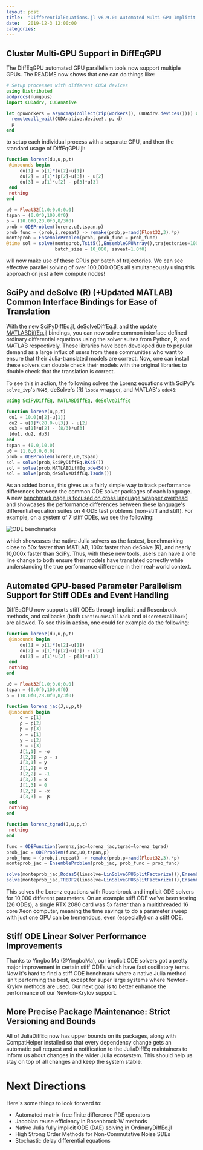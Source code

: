 ```yaml
---
layout: post
title:  "DifferentialEquations.jl v6.9.0: Automated Multi-GPU Implicit ODE Solving, SciPy/R Bindings"
date:   2019-12-3 12:00:00
categories:
---
```


## Cluster Multi-GPU Support in DiffEqGPU

The DiffEqGPU automated GPU parallelism tools now support multiple GPUs. The
README now shows that one can do things like:

```julia
# Setup processes with different CUDA devices
using Distributed
addprocs(numgpus)
import CUDAdrv, CUDAnative

let gpuworkers = asyncmap(collect(zip(workers(), CUDAdrv.devices()))) do (p, d)
  remotecall_wait(CUDAnative.device!, p, d)
  p
end
```

to setup each individual process with a separate GPU, and then the standard
usage of DiffEqGPU.jl:

```julia
function lorenz(du,u,p,t)
 @inbounds begin
     du[1] = p[1]*(u[2]-u[1])
     du[2] = u[1]*(p[2]-u[3]) - u[2]
     du[3] = u[1]*u[2] - p[3]*u[3]
 end
 nothing
end

u0 = Float32[1.0;0.0;0.0]
tspan = (0.0f0,100.0f0)
p = (10.0f0,28.0f0,8/3f0)
prob = ODEProblem(lorenz,u0,tspan,p)
prob_func = (prob,i,repeat) -> remake(prob,p=rand(Float32,3).*p)
monteprob = EnsembleProblem(prob, prob_func = prob_func)
@time sol = solve(monteprob,Tsit5(),EnsembleGPUArray(),trajectories=100_000,
                  batch_size = 10_000, saveat=1.0f0)
```

will now make use of these GPUs per batch of trajectories. We can see effective
parallel solving of over 100,000 ODEs all simultaneously using this approach
on just a few compute nodes!

## SciPy and deSolve (R) (+Updated MATLAB) Common Interface Bindings for Ease of Translation

With the new [SciPyDiffEq.jl](https://github.com/JuliaDiffEq/SciPyDiffEq.jl),
[deSolveDiffEq.jl](https://github.com/JuliaDiffEq/deSolveDiffEq.jl), and the
update [MATLABDiffEq.jl](https://github.com/JuliaDiffEq/MATLABDiffEq.jl) bindings,
you can now solve common interface defined ordinary differential equations using
the solver suites from Python, R, and MATLAB respectively. These libraries have
been developed due to popular demand as a large influx of users from these
communities who want to ensure that their Julia-translated models are correct.
Now, one can install these solvers can double check their models with the
original libraries to double check that the translation is correct.

To see this in action, the following solves the Lorenz equations with SciPy's
`solve_ivp`'s `RK45`, deSolve's (R) `lsoda` wrapper, and MATLAB's `ode45`:

```julia
using SciPyDiffEq, MATLABDiffEq, deSolveDiffEq

function lorenz(u,p,t)
 du1 = 10.0(u[2]-u[1])
 du2 = u[1]*(28.0-u[3]) - u[2]
 du3 = u[1]*u[2] - (8/3)*u[3]
 [du1, du2, du3]
end
tspan = (0.0,10.0)
u0 = [1.0,0.0,0.0]
prob = ODEProblem(lorenz,u0,tspan)
sol = solve(prob,SciPyDiffEq.RK45())
sol = solve(prob,MATLABDiffEq.ode45())
sol = solve(prob,deSolveDiffEq.lsoda())
```

As an added bonus, this gives us a fairly simple way to track performance
differences between the common ODE solver packages of each language. A new
[benchmark page is focused on cross language wrapper overhead](https://benchmarks.juliadiffeq.org/html/MultiLanguage/wrapper_packages.html) and showcases the performance differences
between these language's differential equation suites on 4 ODE test problems
(non-stiff and stiff). For example, on a system of 7 stiff ODEs, we see the
following:

![ODE benchmarks](https://user-images.githubusercontent.com/1814174/69501114-bec7b680-0ecf-11ea-9095-7b7f2e98d514.png)

which showcases the native Julia solvers as the fastest, benchmarking close to
50x faster than MATLAB, 100x faster than deSolve (R), and nearly 10,000x faster
than SciPy. Thus, with these new tools, users can have a one line change to both
ensure their models have translated correctly while understanding the true
performance difference in their real-world context.

## Automated GPU-based Parameter Parallelism Support for Stiff ODEs and Event Handling

DiffEqGPU now supports stiff ODEs through implicit and Rosenbrock methods, and
callbacks (both `ContinuousCallback` and `DiscreteCallback`) are allowed. To
see this in action, one could for example do the following:

```julia
function lorenz(du,u,p,t)
 @inbounds begin
     du[1] = p[1]*(u[2]-u[1])
     du[2] = u[1]*(p[2]-u[3]) - u[2]
     du[3] = u[1]*u[2] - p[3]*u[3]
 end
 nothing
end

u0 = Float32[1.0;0.0;0.0]
tspan = (0.0f0,100.0f0)
p = (10.0f0,28.0f0,8/3f0)

function lorenz_jac(J,u,p,t)
 @inbounds begin
     σ = p[1]
     ρ = p[2]
     β = p[3]
     x = u[1]
     y = u[2]
     z = u[3]
     J[1,1] = -σ
     J[2,1] = ρ - z
     J[3,1] = y
     J[1,2] = σ
     J[2,2] = -1
     J[3,2] = x
     J[1,3] = 0
     J[2,3] = -x
     J[3,3] = -β
 end
 nothing
end

function lorenz_tgrad(J,u,p,t)
 nothing
end

func = ODEFunction(lorenz,jac=lorenz_jac,tgrad=lorenz_tgrad)
prob_jac = ODEProblem(func,u0,tspan,p)
prob_func = (prob,i,repeat) -> remake(prob,p=rand(Float32,3).*p)
monteprob_jac = EnsembleProblem(prob_jac, prob_func = prob_func)

solve(monteprob_jac,Rodas5(linsolve=LinSolveGPUSplitFactorize()),EnsembleGPUArray(),dt=0.1,trajectories=10_000,saveat=1.0f0)
solve(monteprob_jac,TRBDF2(linsolve=LinSolveGPUSplitFactorize()),EnsembleGPUArray(),dt=0.1,trajectories=10_000,saveat=1.0f0)
```

This solves the Lorenz equations with Rosenbrock and implicit ODE solvers for
10,000 different parameters. On an example stiff ODE we've been testing
(26 ODEs), a single RTX 2080 card was 5x faster than a multithreaded 16 core
Xeon computer, meaning the time savings to do a parameter sweep with just one
GPU can be tremendous, even (especially) on a stiff ODE.

## Stiff ODE Linear Solver Performance Improvements

Thanks to Yingbo Ma (@YingboMa), our implicit ODE solvers got a pretty major
improvement in certain stiff ODEs which have fast oscillatory terms. Now it's
hard to find a stiff ODE benchmark where a native Julia method isn't performing
the best, except for super large systems where Newton-Krylov methods are used.
Our next goal is to better enhance the performance of our Newton-Krylov support.

## More Precise Package Maintenance: Strict Versioning and Bounds

All of JuliaDiffEq now has upper bounds on its packages, along with CompatHelper
installed so that every dependency change gets an automatic pull request and a
notification to the JuliaDiffEq maintainers to inform us about changes in the
wider Julia ecosystem. This should help us stay on top of all changes and keep
the system stable.

# Next Directions

Here's some things to look forward to:

- Automated matrix-free finite difference PDE operators
- Jacobian reuse efficiency in Rosenbrock-W methods
- Native Julia fully implicit ODE (DAE) solving in OrdinaryDiffEq.jl
- High Strong Order Methods for Non-Commutative Noise SDEs
- Stochastic delay differential equations
